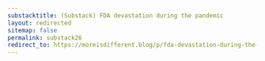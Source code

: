 ```yaml
---
substacktitle: (Substack) FDA devastation during the pandemic
layout: redirected
sitemap: false
permalink: substack26
redirect_to: https://moreisdifferent.blog/p/fda-devastation-during-the-pandemic
---
```

